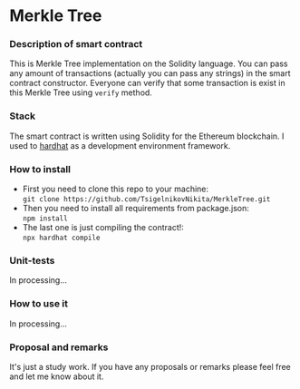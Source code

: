 # Merkle Tree

### Description of smart contract
This is Merkle Tree implementation on the Solidity language. You can pass any amount of transactions (actually you can pass any strings) in the smart contract constructor. Everyone can verify that some transaction is exist in this Merkle Tree using ```verify``` method. 

### Stack
The smart contract is written using Solidity for the Ethereum blockchain. 
I used to [hardhat](https://hardhat.org/) as a development environment framework.

### How to install
- First you need to clone this repo to your machine:<br>
  ```git clone https://github.com/TsigelnikovNikita/MerkleTree.git```
- Then you need to install all requirements from package.json:<br>
   ```npm install```
- The last one is just compiling the contract!:<br>
  ```npx hardhat compile ```

### Unit-tests
In processing...

### How to use it
In processing...

### Proposal and remarks
It's just a study work. If you have any proposals or remarks please feel free and let me know about it.
